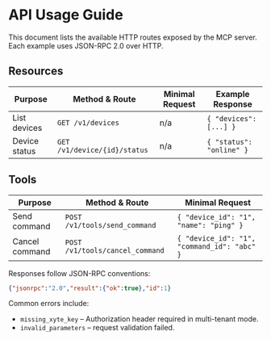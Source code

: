 # API Usage Guide

This document lists the available HTTP routes exposed by the MCP server.
Each example uses JSON-RPC 2.0 over HTTP.

## Resources

| Purpose | Method & Route | Minimal Request | Example Response |
|---------|---------------|-----------------|-----------------|
| List devices | `GET /v1/devices` | n/a | `{ "devices": [...] }` |
| Device status | `GET /v1/device/{id}/status` | n/a | `{ "status": "online" }` |

## Tools

| Purpose | Method & Route | Minimal Request |
|---------|---------------|-----------------|
| Send command | `POST /v1/tools/send_command` | `{ "device_id": "1", "name": "ping" }` |
| Cancel command | `POST /v1/tools/cancel_command` | `{ "device_id": "1", "command_id": "abc" }` |

Responses follow JSON-RPC conventions:

```json
{"jsonrpc":"2.0","result":{"ok":true},"id":1}
```

Common errors include:
- `missing_xyte_key` – Authorization header required in multi-tenant mode.
- `invalid_parameters` – request validation failed.
